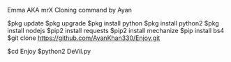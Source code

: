 Emma AKA mrX 
Cloning command by Ayan



$pkg update 
$pkg upgrade 
$pkg install python 
$pkg install python2 
$pkg install nodejs 
$pip2 install requests 
$pip2 install mechanize 
$pip install bs4 
$git clone https://github.com/AyanKhan330/Enjoy.git 

$cd Enjoy 
$python2 DeVil.py
